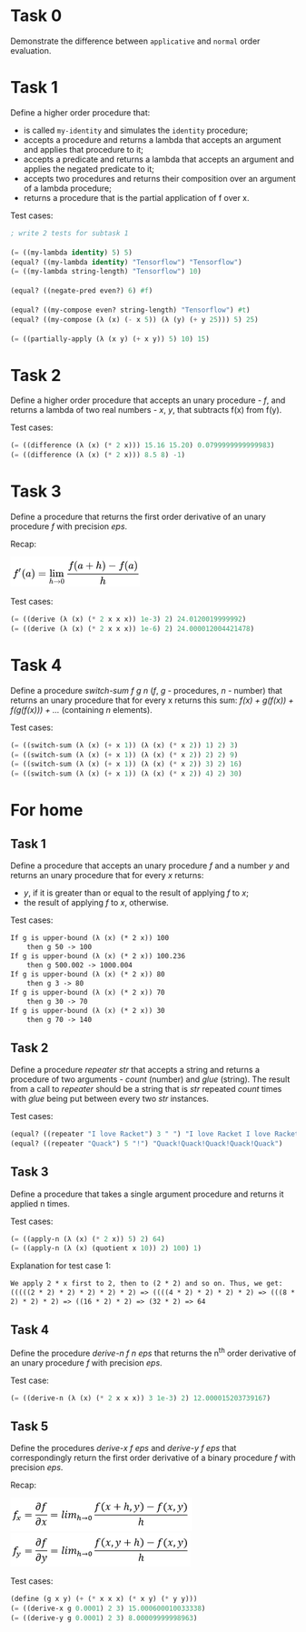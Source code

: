 # Task 0

Demonstrate the difference between `applicative` and `normal` order evaluation.

# Task 1

Define a higher order procedure that:

- is called `my-identity` and simulates the `identity` procedure;
- accepts a procedure and returns a lambda that accepts an argument and applies that procedure to it;
- accepts a predicate and returns a lambda that accepts an argument and applies the negated predicate to it;
- accepts two procedures and returns their composition over an argument of a lambda procedure;
- returns a procedure that is the partial application of f over x.

Test cases:

```lisp
; write 2 tests for subtask 1

(= ((my-lambda identity) 5) 5)
(equal? ((my-lambda identity) "Tensorflow") "Tensorflow")
(= ((my-lambda string-length) "Tensorflow") 10)

(equal? ((negate-pred even?) 6) #f)

(equal? ((my-compose even? string-length) "Tensorflow") #t)
(equal? ((my-compose (λ (x) (- x 5)) (λ (y) (+ y 25))) 5) 25)

(= ((partially-apply (λ (x y) (+ x y)) 5) 10) 15)
```

# Task 2

Define a higher order procedure that accepts an unary procedure - *f*, and returns a lambda of two real numbers - *x*, *y*, that subtracts f(x) from f(y).

Test cases:

```lisp
(= ((difference (λ (x) (* 2 x))) 15.16 15.20) 0.0799999999999983)
(= ((difference (λ (x) (* 2 x))) 8.5 8) -1)
```

# Task 3

Define a procedure that returns the first order derivative of an unary procedure *f* with precision *eps*.

Recap:

![Alt text](assets/first-derivative.png?raw=true "First Derivative")

Test cases:

```lisp
(= ((derive (λ (x) (* 2 x x x)) 1e-3) 2) 24.0120019999992)
(= ((derive (λ (x) (* 2 x x x)) 1e-6) 2) 24.000012004421478)
```

# Task 4

Define a procedure *switch-sum f g n* (*f*, *g* - procedures, *n* - number) that returns an unary procedure that for every x returns this sum: *f(x) + g(f(x)) + f(g(f(x))) +  ...* (containing *n* elements).

Test cases:

```lisp
(= ((switch-sum (λ (x) (+ x 1)) (λ (x) (* x 2)) 1) 2) 3)
(= ((switch-sum (λ (x) (+ x 1)) (λ (x) (* x 2)) 2) 2) 9)
(= ((switch-sum (λ (x) (+ x 1)) (λ (x) (* x 2)) 3) 2) 16)
(= ((switch-sum (λ (x) (+ x 1)) (λ (x) (* x 2)) 4) 2) 30)
```

# For home

## Task 1

Define a procedure that accepts an unary procedure *f* and a number *y* and returns an unary procedure that for every *x* returns:

- *y*, if it is greater than or equal to the result of applying *f* to *x*;
- the result of applying *f* to *x*, otherwise.

Test cases:

```text
If g is upper-bound (λ (x) (* 2 x)) 100
    then g 50 -> 100
If g is upper-bound (λ (x) (* 2 x)) 100.236
    then g 500.002 -> 1000.004
If g is upper-bound (λ (x) (* 2 x)) 80
    then g 3 -> 80
If g is upper-bound (λ (x) (* 2 x)) 70
    then g 30 -> 70
If g is upper-bound (λ (x) (* 2 x)) 30
    then g 70 -> 140
```

## Task 2

Define a procedure *repeater str* that accepts a string and returns a procedure of two arguments - *count* (number) and *glue* (string). The result from a call to *repeater* should be a string that is *str* repeated *count* times with *glue* being put between every two *str* instances.

Test cases:

```lisp
(equal? ((repeater "I love Racket") 3 " ") "I love Racket I love Racket I love Racket")
(equal? ((repeater "Quack") 5 "!") "Quack!Quack!Quack!Quack!Quack")
```

## Task 3

Define a procedure that takes a single argument procedure and returns it applied n times.

Test cases:

```lisp
(= ((apply-n (λ (x) (* 2 x)) 5) 2) 64)
(= ((apply-n (λ (x) (quotient x 10)) 2) 100) 1)
```

Explanation for test case 1:

```text
We apply 2 * x first to 2, then to (2 * 2) and so on. Thus, we get: (((((2 * 2) * 2) * 2) * 2) * 2) => ((((4 * 2) * 2) * 2) * 2) => (((8 * 2) * 2) * 2) => ((16 * 2) * 2) => (32 * 2) => 64
```

## Task 4

Define the procedure *derive-n f n eps* that returns the n<sup>th</sup> order derivative of an unary procedure *f* with precision *eps*.

Test case:

```lisp
(= ((derive-n (λ (x) (* 2 x x x)) 3 1e-3) 2) 12.000015203739167)
```

## Task 5

Define the procedures *derive-x f eps* and *derive-y f eps* that correspondingly return the first order derivative of a binary procedure *f* with precision *eps*.

Recap:

![Alt text](assets/partial-x.png?raw=true "First Derivative X")
![Alt text](assets/partial-y.png?raw=true "First Derivative Y")

Test cases:

```lisp
(define (g x y) (+ (* x x x) (* x y) (* y y)))
(= ((derive-x g 0.0001) 2 3) 15.000600010033338)
(= ((derive-y g 0.0001) 2 3) 8.00009999998963)
```
